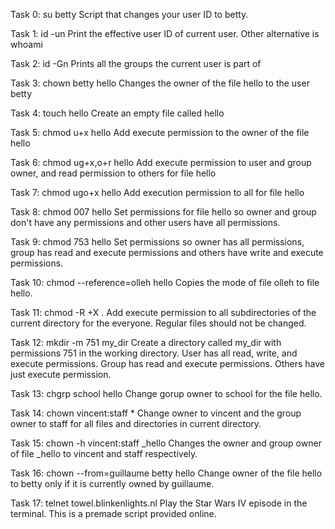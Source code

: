 Task 0: su betty Script that changes your user ID to betty.

Task 1: id -un Print the effective user ID of current user. Other alternative is whoami

Task 2: id -Gn Prints all the groups the current user is part of

Task 3: chown betty hello Changes the owner of the file hello to the user betty

Task 4: touch hello Create an empty file called hello

Task 5: chmod u+x hello Add execute permission to the owner of the file hello

Task 6: chmod ug+x,o+r hello Add execute permission to user and group owner, and read permission to others for file hello

Task 7: chmod ugo+x hello Add execution permission to all for file hello

Task 8: chmod 007 hello Set permissions for file hello so owner and group don't have any permissions and other users have all permissions.

Task 9: chmod 753 hello Set permissions so owner has all permissions, group has read and execute permissions and others have write and execute permissions.

Task 10: chmod --reference=olleh hello Copies the mode of file olleh to file hello.

Task 11: chmod -R +X . Add execute permission to all subdirectories of the current directory for the everyone. Regular files should not be changed.

Task 12: mkdir -m 751 my_dir Create a directory called my_dir with permissions 751 in the working directory. User has all read, write, and execute permissions. Group has read and execute permissions. Others have just execute permission.

Task 13: chgrp school hello Change gorup owner to school for the file hello.

Task 14: chown vincent:staff * Change owner to vincent and the group owner to staff for all files and directories in current directory.

Task 15: chown -h vincent:staff _hello Changes the owner and group owner of file _hello to vincent and staff respectively.

Task 16: chown --from=guillaume betty hello Change owner of the file hello to betty only if it is currently owned by guillaume.

Task 17: telnet towel.blinkenlights.nl Play the Star Wars IV episode in the terminal. This is a premade script provided online.
